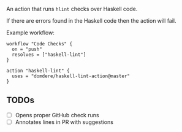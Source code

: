 An action that runs `hlint` checks over Haskell code.

If there are errors found in the Haskell code then the action will fail.

Example workflow:

```
workflow "Code Checks" {
  on = "push"
  resolves = ["haskell-lint"]
}

action "haskell-lint" {
  uses = "domdere/haskell-lint-action@master"
}
```

## TODOs

- [ ] Opens proper GitHub check runs
- [ ] Annotates lines in PR with suggestions
